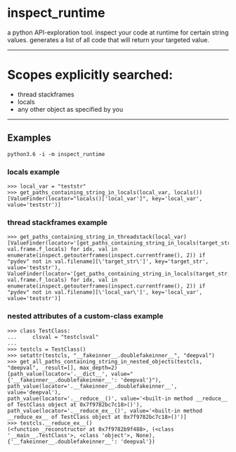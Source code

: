 # inspect_runtime
a python API-exploration tool.  inspect your code at runtime for certain string values.  generates a list of all code that will return your targeted value.

___

# Scopes explicitly searched:  
- thread stackframes
- locals
- any other object as specified by you

___

## Examples
`python3.6 -i -m inspect_runtime`

### locals example
```
>>> local_var = "teststr"
>>> get_paths_containing_string_in_locals(local_var, locals())
[ValueFinder(locator="locals()['local_var']", key='local_var', value='teststr')]
```

### thread stackframes example
```
>>> get_paths_containing_string_in_threadstack(local_var)
[ValueFinder(locator='[get_paths_containing_string_in_locals(target_str, val.frame.f_locals) for idx, val in enumerate(inspect.getouterframes(inspect.currentframe(), 2)) if "pydev" not in val.filename][\'target_str\']', key='target_str', value='teststr'), 
ValueFinder(locator='[get_paths_containing_string_in_locals(target_str, val.frame.f_locals) for idx, val in enumerate(inspect.getouterframes(inspect.currentframe(), 2)) if "pydev" not in val.filename][\'local_var\']', key='local_var', value='teststr')]
```

### nested attributes of a custom-class example
```
>>> class TestClass:
...     clsval = "testclsval"
... 
>>> testcls = TestClass()
>>> setattr(testcls, "__fakeinner__.doublefakeinner__", "deepval")
>>> get_all_paths_containing_string_in_nested_objects(testcls, "deepval", _result=[], max_depth=2)
[path_value(locator='.__dict__', value="{'__fakeinner__.doublefakeinner__': 'deepval'}"), 
path_value(locator='.__fakeinner__.doublefakeinner__', value='deepval'), 
path_value(locator='.__reduce__()', value='<built-in method __reduce__ of TestClass object at 0x7f9782bc7c18>()'), 
path_value(locator='.__reduce_ex__()', value='<built-in method __reduce_ex__ of TestClass object at 0x7f9782bc7c18>()')]
>>> testcls.__reduce_ex__()
(<function _reconstructor at 0x7f9782b9f488>, (<class '__main__.TestClass'>, <class 'object'>, None), {'__fakeinner__.doublefakeinner__': 'deepval'})
```
